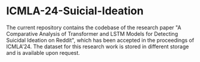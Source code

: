 # ICMLA-24-Suicial-Ideation
The current repository contains the codebase of the research paper "A Comparative Analysis of Transformer and LSTM Models for Detecting Suicidal Ideation on Reddit", which has been accepted in the proceedings of ICMLA'24. The dataset for this research work is stored in different storage and is available upon request.
